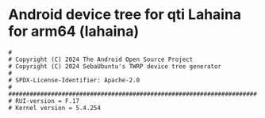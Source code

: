 # Android device tree for qti Lahaina for arm64 (lahaina)

```
#
# Copyright (C) 2024 The Android Open Source Project
# Copyright (C) 2024 SebaUbuntu's TWRP device tree generator
#
# SPDX-License-Identifier: Apache-2.0
#
######################################################################
# RUI-version = F.17
# Kernel version = 5.4.254
```
